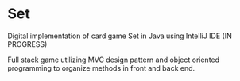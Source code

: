 # Set
Digital implementation of card game Set in Java using IntelliJ IDE (IN PROGRESS)

Full stack game utilizing MVC design pattern and object oriented programming to organize methods in front and back end. 
